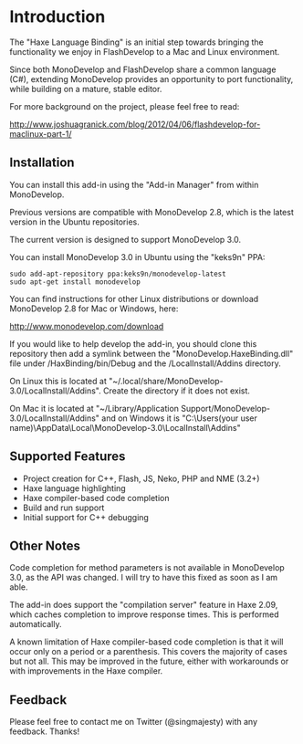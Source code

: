 Introduction
============


The "Haxe Language Binding" is an initial step towards bringing the functionality we enjoy in FlashDevelop to a Mac and Linux environment.

Since both MonoDevelop and FlashDevelop share a common language (C#), extending MonoDevelop provides an opportunity to port functionality, while building on a mature, stable editor.

For more background on the project, please feel free to read:
	
http://www.joshuagranick.com/blog/2012/04/06/flashdevelop-for-maclinux-part-1/



Installation
------------


You can install this add-in using the "Add-in Manager" from within MonoDevelop.

Previous versions are compatible with MonoDevelop 2.8, which is the latest version in the Ubuntu repositories.

The current version is designed to support MonoDevelop 3.0.

You can install MonoDevelop 3.0 in Ubuntu using the "keks9n" PPA:
	

	sudo add-apt-repository ppa:keks9n/monodevelop-latest
	sudo apt-get install monodevelop
	

You can find instructions for other Linux distributions or download MonoDevelop 2.8 for Mac or Windows, here:

	
http://www.monodevelop.com/download
	

If you would like to help develop the add-in, you should clone this repository then add a symlink between the "MonoDevelop.HaxeBinding.dll" file under /HaxBinding/bin/Debug and the /LocalInstall/Addins directory.

On Linux this is located at "~/.local/share/MonoDevelop-3.0/LocalInstall/Addins". Create the directory if it does not exist.

On Mac it is located at "~/Library/Application Support/MonoDevelop-3.0/LocalInstall/Addins" and on Windows it is "C:\Users\(your user name)\AppData\Local\MonoDevelop-3.0\LocalInstall\Addins" 



Supported Features
------------------


* Project creation for C++, Flash, JS, Neko, PHP and NME (3.2+)
* Haxe language highlighting
* Haxe compiler-based code completion
* Build and run support
* Initial support for C++ debugging


Other Notes
-----------


Code completion for method parameters is not available in MonoDevelop 3.0, as the API was changed. I will try to have this fixed as soon as I am able.

The add-in does support the "compilation server" feature in Haxe 2.09, which caches completion to improve response times. This is performed automatically.

A known limitation of Haxe compiler-based code completion is that it will occur only on a period or a parenthesis. This covers the majority of cases but not all. This may be improved in the future, either with workarounds or with improvements in the Haxe compiler.


Feedback
--------


Please feel free to contact me on Twitter (@singmajesty) with any feedback. Thanks!

